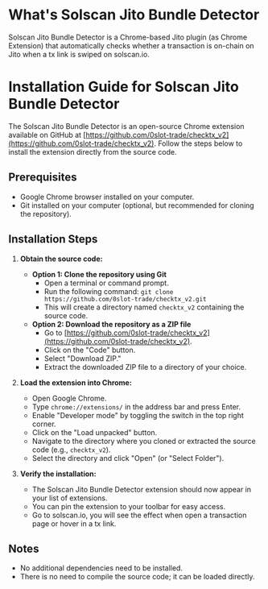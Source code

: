 # What's Solscan Jito Bundle Detector
Solscan Jito Bundle Detector is a Chrome-based Jito plugin (as Chrome Extension) that automatically checks whether a transaction is on-chain on Jito when a tx link is swiped on solscan.io.

# Installation Guide for Solscan Jito Bundle Detector

The Solscan Jito Bundle Detector is an open-source Chrome extension available on GitHub at [https://github.com/0slot-trade/checktx_v2](https://github.com/0slot-trade/checktx_v2). Follow the steps below to install the extension directly from the source code.

## Prerequisites

- Google Chrome browser installed on your computer.
- Git installed on your computer (optional, but recommended for cloning the repository).

## Installation Steps

1. **Obtain the source code:**
   - **Option 1: Clone the repository using Git**
     - Open a terminal or command prompt.
     - Run the following command: `git clone https://github.com/0slot-trade/checktx_v2.git`
     - This will create a directory named `checktx_v2` containing the source code.
   - **Option 2: Download the repository as a ZIP file**
     - Go to [https://github.com/0slot-trade/checktx_v2](https://github.com/0slot-trade/checktx_v2).
     - Click on the "Code" button.
     - Select "Download ZIP."
     - Extract the downloaded ZIP file to a directory of your choice.

2. **Load the extension into Chrome:**
    - Open Google Chrome.
    - Type `chrome://extensions/` in the address bar and press Enter.
    - Enable "Developer mode" by toggling the switch in the top right corner.
    - Click on the "Load unpacked" button.
    - Navigate to the directory where you cloned or extracted the source code (e.g., `checktx_v2`).
    - Select the directory and click "Open" (or "Select Folder").

3. **Verify the installation:**
    - The Solscan Jito Bundle Detector extension should now appear in your list of extensions.
    - You can pin the extension to your toolbar for easy access.
    - Go to solscan.io, you will see the effect when open a transaction page or hover in a tx link.
## Notes
  - No additional dependencies need to be installed.
  - There is no need to compile the source code; it can be loaded directly.
